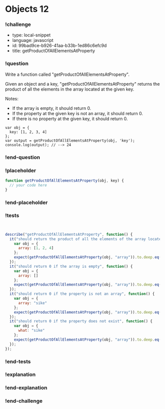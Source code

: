 # Objects 12

### !challenge

* type: local-snippet
* language: javascript
* id: 99bad9ce-b926-41aa-b33b-1ed86c6efc9d
* title: getProductOfAllElementsAtProperty

### !question

Write a function called "getProductOfAllElementsAtProperty".

Given an object and a key, "getProductOfAllElementsAtProperty" returns the product of all the elements in the array located at the given key.

Notes:
* If the array is empty, it should return 0.
* If the property at the given key is not an array, it should return 0.
* If there is no property at the given key, it should return 0.

```
var obj = {
  key: [1, 2, 3, 4]
};
var output = getProductOfAllElementsAtProperty(obj, 'key');
console.log(output); // --> 24
```

### !end-question

### !placeholder

```js
function getProductOfAllElementsAtProperty(obj, key) {
  // your code here
}
```

### !end-placeholder

### !tests

```js


describe("getProductOfAllElementsAtProperty", function() {
  it("should return the product of all the elements of the array located at key", function() {
    var obj = {
      array: [1, 2, 4]
    };
    expect(getProductOfAllElementsAtProperty(obj, "array")).to.deep.eq(8);
  });
  it("should return 0 if the array is empty", function() {
    var obj = {
      array: []
    };
    expect(getProductOfAllElementsAtProperty(obj, "array")).to.deep.eq(0);
  });
  it("should return 0 if the property is not an array", function() {
    var obj = {
      array: "sike"
    };
    expect(getProductOfAllElementsAtProperty(obj, "array")).to.deep.eq(0);
  });
  it("should return 0 if the property does not exist", function() {
    var obj = {
      what: "sike"
    };
    expect(getProductOfAllElementsAtProperty(obj, "array")).to.deep.eq(0);
  });
});

```

### !end-tests

### !explanation

### !end-explanation

### !end-challenge

